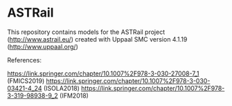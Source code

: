 # ASTRail
This repository contains models for the ASTRail project (http://www.astrail.eu/) created with Uppaal SMC version 4.1.19 (http://www.uppaal.org/)

References:

https://link.springer.com/chapter/10.1007%2F978-3-030-27008-7_1   (FMICS2019)
https://link.springer.com/chapter/10.1007%2F978-3-030-03421-4_24  (ISOLA2018)
https://link.springer.com/chapter/10.1007%2F978-3-319-98938-9_2   (IFM2018)
